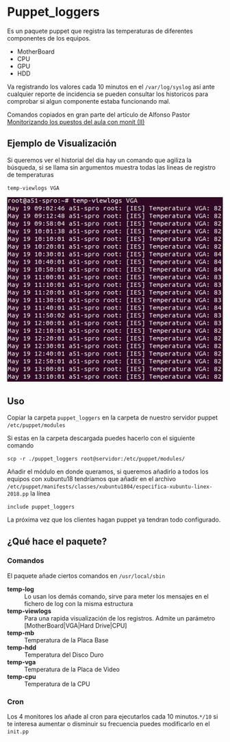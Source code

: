 # Puppet_loggers

Es un paquete puppet que registra las temperaturas de diferentes componentes de los equipos.

- MotherBoard
- CPU
- GPU
- HDD

Va registrando los valores cada 10 minutos en el `/var/log/syslog` así ante cualquier reporte de incidencia se pueden consultar los historicos para comprobar si algun componente estaba funcionando mal.

Comandos copiados en gran parte del artículo de Alfonso Pastor [Monitorizando los puestos del aula con monit (II)](http://2tazasdelinux.blogspot.com/2019/04/monitorizando-los-puestos-del-aula-con_25.html)

## Ejemplo de Visualización

Si queremos ver el historial del dia hay un comando que agiliza la búsqueda, si se llama sin argumentos muestra todas las lineas de registro de temperaturas
```
temp-viewlogs VGA
```

![Listado de temperaturas en Terminal](temp-vga.png)

## Uso

Copiar la carpeta `puppet_loggers` en la carpeta de nuestro servidor puppet `/etc/puppet/modules`

Si estas en la carpeta descargada puedes hacerlo con el siguiente comando

```
scp -r ./puppet_loggers root@servidor:/etc/puppet/modules/
```

Añadir el módulo en donde queramos, si queremos añadirlo a todos los equipos con xubuntu18 tendríamos que añadir en el archivo `/etc/puppet/manifests/classes/xubuntu1804/especifica-xubuntu-linex-2018.pp` la línea

```
include puppet_loggers
```

La próxima vez que los clientes hagan puppet ya tendran todo configurado.

## ¿Qué hace el paquete?


### Comandos

El paquete añade ciertos comandos en `/usr/local/sbin`

<dl>
  <dt><strong>temp-log</strong></dt>
  <dd>Lo usan los demás comando, sirve para meter los mensajes en el fichero de log con la misma estructura</dd>
  <dt><strong>temp-viewlogs</strong></dt>
  <dd>Para una rapida visualización de los registros. Admite un parámetro [MotherBoard|VGA|Hard Drive|CPU]</dd>
  <dt><strong>temp-mb</strong></dt>
  <dd>Temperatura de la Placa Base</dd>
  <dt><strong>temp-hdd</strong></dt>
  <dd>Temperatura del Disco Duro</dd>
  <dt><strong>temp-vga</strong></dt>
  <dd>Temperatura de la Placa de Video</dd>
  <dt><strong>temp-cpu</strong></dt>
  <dd>Temperatura de la CPU</dd>
</dl>

### Cron

Los 4 monitores los añade al cron para ejecutarlos cada 10 minutos.`*/10` si te interesa aumentar o disminuir su frecuencia puedes modificarlo en el `init.pp`
